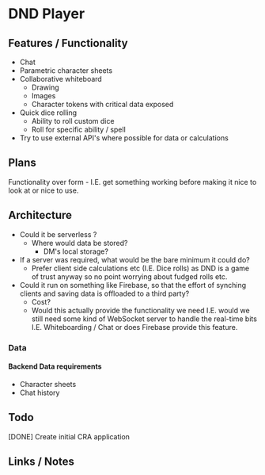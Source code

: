 # DND Player

## Features / Functionality

- Chat
- Parametric character sheets
- Collaborative whiteboard
  - Drawing
  - Images
  - Character tokens with critical data exposed
- Quick dice rolling
  - Ability to roll custom dice
  - Roll for specific ability / spell
- Try to use external API's where possible for data or calculations

## Plans

Functionality over form - I.E. get something working before making it nice to look at or nice to use.

## Architecture

- Could it be serverless ?
  - Where would data be stored?
    - DM's local storage?
- If a server was required, what would be the bare minimum it could do?
  - Prefer client side calculations etc (I.E. Dice rolls) as DND is a game of trust anyway so no point worrying about fudged rolls etc.
- Could it run on something like Firebase, so that the effort of synching clients and saving data is offloaded to a third party?
  - Cost?
  - Would this actually provide the functionality we need I.E. would we still need some kind of WebSocket server to handle the real-time bits I.E. Whiteboarding / Chat or does Firebase provide this feature.

### Data

#### Backend Data requirements

- Character sheets
- Chat history

## Todo

[DONE] Create initial CRA application

## Links / Notes
